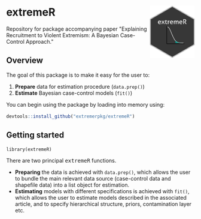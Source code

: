 # extremeR <img src="man/figures/hex.png" align="right" width="120"/>

Repository for package accompanying paper "Explaining Recruitment to Violent Extremism: A Bayesian Case-Control Approach."

## Overview

The goal of this package is to make it easy for the user to:

1.  **Prepare** data for estimation procedure (`data.prep()`)
2.  **Estimate** Bayesian case-control models (`fit()`)

You can begin using the package by loading into memory using:

``` r
devtools::install_github("extremerpkg/extremeR")
```

## Getting started

```{r}
library(extremeR)
```

There are two principal <tt>extremeR</tt> functions.

-   **Preparing** the data is achieved with `data.prep()`, which allows the user to bundle the main relevant data source (case-control data and shapefile data) into a list object for estimation.
-   **Estimating** models with different specifications is achieved with `fit()`, which allows the user to estimate models described in the associated article, and to specify hierarchical structure, priors, contamination layer etc.
